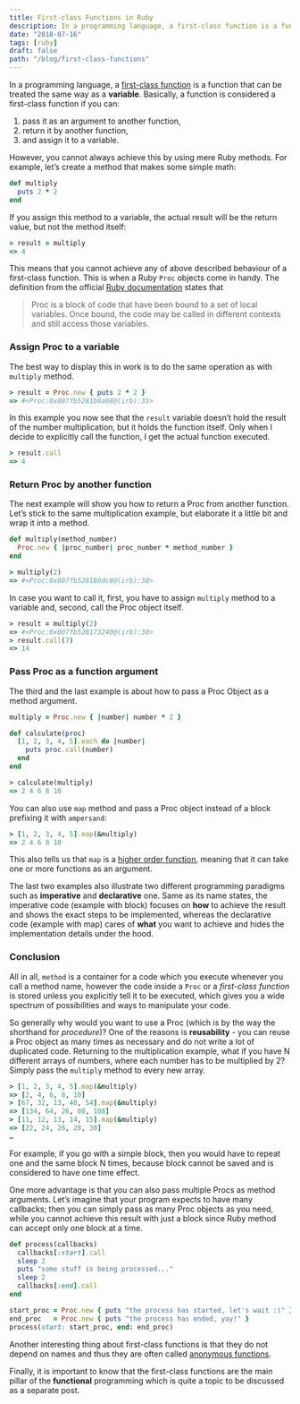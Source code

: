 ```yaml
---
title: First-class Functions in Ruby
description: In a programming language, a first-class function is a function that can be treated the same way as a variable. Find out what are fist-class functions and how they are represented in Ruby.
date: "2018-07-16"
tags: [ruby]
draft: false
path: "/blog/first-class-functions"
---
```


In a programming language, a [first-class function](https://en.wikipedia.org/wiki/First-class_function "first-class function") is a function that can be treated the same way as a **variable**. Basically, a function is considered a first-class function if you can:

1. pass it as an argument to another function,
2. return it by another function,
3. and assign it to a variable.

However, you cannot always achieve this by using mere Ruby methods. For example, let’s create a method that makes some simple math:

```ruby
def multiply
  puts 2 * 2
end
```

If you assign this method to a variable, the actual result will be the return value, but not the method itself:

```ruby
> result = multiply
=> 4
```

This means that you cannot achieve any of above described behaviour of a first-class function. This is when a Ruby `Proc` objects come in handy. The definition from the official [Ruby documentation](https://ruby-doc.org/core-2.2.0/Proc.html "proc documentation") states that

> Proc is a block of code that have been bound to a set of local variables. Once bound, the code may be called in different contexts and still access those variables.

### Assign Proc to a variable

The best way to display this in work is to do the same operation as with `multiply` method.

```ruby
> result = Proc.new { puts 2 * 2 }
=> #<Proc:0x007fb5281b8a98@(irb):35>
```

In this example you now see that the `result` variable doesn’t hold the result of the number multiplication, but it holds the function itself. Only when I decide to explicitly call the function, I get the actual function executed.

```ruby
> result.call
=> 4
```

### Return Proc by another function

The next example will show you how to return a Proc from another function. Let’s stick to the same multiplication example, but elaborate it a little bit and wrap it into a method.

```ruby
def multiply(method_number)
  Proc.new { |proc_number| proc_number * method_number }
end

> multiply(2)
=> #<Proc:0x007fb528180dc8@(irb):38>
```

In case you want to call it, first, you have to assign `multiply` method to a variable and, second, call the Proc object itself.

```ruby
> result = multiply(2)
=> #<Proc:0x007fb528173240@(irb):38>
> result.call(7)
=> 14
```

### Pass Proc as a function argument

The third and the last example is about how to pass a Proc Object as a method argument.

```ruby
multiply = Proc.new { |number| number * 2 }

def calculate(proc)
  [1, 2, 3, 4, 5].each do |number|
    puts proc.call(number)
  end
end

> calculate(multiply)
=> 2 4 6 8 10
```

You can also use `map` method and pass a Proc object instead of a block prefixing it with `ampersand`:

```ruby
> [1, 2, 3, 4, 5].map(&multiply)
=> 2 4 6 8 10
```

This also tells us that `map` is a [higher order function](https://en.wikipedia.org/wiki/Higher-order_function "map function"), meaning that it can take one or more functions as an argument.

The last two examples also illustrate two different programming paradigms such as **imperative** and **declarative** one. Same as its name states, the imperative code (example with block) focuses on **how** to achieve the result and shows the exact steps to be implemented, whereas the declarative code (example with map) cares of **what** you want to achieve and hides the implementation details under the hood.

### Conclusion

All in all, `method` is a container for a code which you execute whenever you call a method name, however the code inside a `Proc` or a *first-class function* is stored unless you explicitly tell it to be executed, which gives you a wide spectrum of possibilities and ways to manipulate your code.

So generally why would you want to use a Proc (which is by the way the shorthand for *procedure*)? One of the reasons is **reusability** - you can reuse a Proc object as many times as necessary and do not write a lot of duplicated code. Returning to the multiplication example, what if you have N different arrays of numbers, where each number has to be multiplied by 2? Simply pass the `multiply` method to every new array.

```ruby
> [1, 2, 3, 4, 5].map(&multiply)
=> [2, 4, 6, 8, 10]
> [67, 32, 13, 40, 54].map(&multiply)
=> [134, 64, 26, 80, 108]
> [11, 12, 13, 14, 15].map(&multiply)
=> [22, 24, 26, 28, 30]
…
```

For example, if you go with a simple block, then you would have to repeat one and the same block N times, because block cannot be saved and is considered to have one time effect.

One more advantage is that you can also pass multiple Procs as method arguments. Let’s imagine that your program expects to have many callbacks; then you can simply pass as many Proc objects as you need, while you cannot achieve this result with just a block since Ruby method can accept only one block at a time.

```ruby
def process(callbacks)
  callbacks[:start].call
  sleep 2
  puts "some stuff is being processed..."
  sleep 2
  callbacks[:end].call
end

start_proc = Proc.new { puts "the process has started, let's wait :(" }
end_proc   = Proc.new { puts "the process has ended, yay!" }
process(start: start_proc, end: end_proc)
```

Another interesting thing about first-class functions is that they do not depend on names and thus they are often called [anonymous functions](https://en.wikipedia.org/wiki/Anonymous_function "anonymous functions").

Finally, it is important to know that the first-class functions are the main pillar of the **functional** programming which is quite a topic to be discussed as a separate post.
